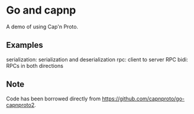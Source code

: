 # Go and capnp

A demo of using Cap'n Proto.

## Examples

serialization: serialization and deserialization
rpc: client to server RPC
bidi: RPCs in both directions


## Note

Code has been borrowed directly from https://github.com/capnproto/go-capnproto2.
